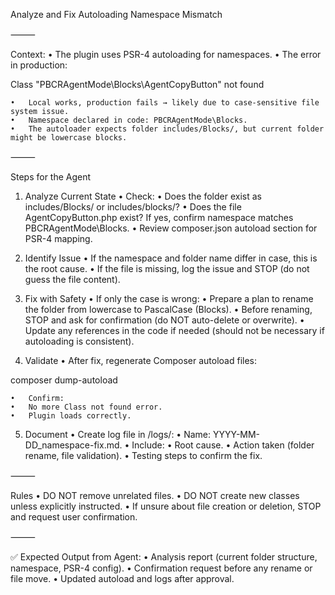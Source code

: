 Analyze and Fix Autoloading Namespace Mismatch

⸻

Context:
	•	The plugin uses PSR-4 autoloading for namespaces.
	•	The error in production:

Class "PBCRAgentMode\Blocks\AgentCopyButton" not found


	•	Local works, production fails → likely due to case-sensitive file system issue.
	•	Namespace declared in code: PBCRAgentMode\Blocks.
	•	The autoloader expects folder includes/Blocks/, but current folder might be lowercase blocks.

⸻

Steps for the Agent

1. Analyze Current State
	•	Check:
	•	Does the folder exist as includes/Blocks/ or includes/blocks/?
	•	Does the file AgentCopyButton.php exist? If yes, confirm namespace matches PBCRAgentMode\Blocks.
	•	Review composer.json autoload section for PSR-4 mapping.

2. Identify Issue
	•	If the namespace and folder name differ in case, this is the root cause.
	•	If the file is missing, log the issue and STOP (do not guess the file content).

3. Fix with Safety
	•	If only the case is wrong:
	•	Prepare a plan to rename the folder from lowercase to PascalCase (Blocks).
	•	Before renaming, STOP and ask for confirmation (do NOT auto-delete or overwrite).
	•	Update any references in the code if needed (should not be necessary if autoloading is consistent).

4. Validate
	•	After fix, regenerate Composer autoload files:

composer dump-autoload


	•	Confirm:
	•	No more Class not found error.
	•	Plugin loads correctly.

5. Document
	•	Create log file in /logs/:
	•	Name: YYYY-MM-DD_namespace-fix.md.
	•	Include:
	•	Root cause.
	•	Action taken (folder rename, file validation).
	•	Testing steps to confirm the fix.

⸻

Rules
	•	DO NOT remove unrelated files.
	•	DO NOT create new classes unless explicitly instructed.
	•	If unsure about file creation or deletion, STOP and request user confirmation.

⸻

✅ Expected Output from Agent:
	•	Analysis report (current folder structure, namespace, PSR-4 config).
	•	Confirmation request before any rename or file move.
	•	Updated autoload and logs after approval.
